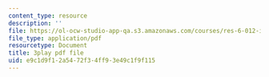 ```yaml
---
content_type: resource
description: ''
file: https://ol-ocw-studio-app-qa.s3.amazonaws.com/courses/res-6-012-introduction-to-probability-spring-2018/e9c1d9f12a5472f34ff93e49c1f9f115_poeHeiiiLKI.pdf
file_type: application/pdf
resourcetype: Document
title: 3play pdf file
uid: e9c1d9f1-2a54-72f3-4ff9-3e49c1f9f115
---
```

